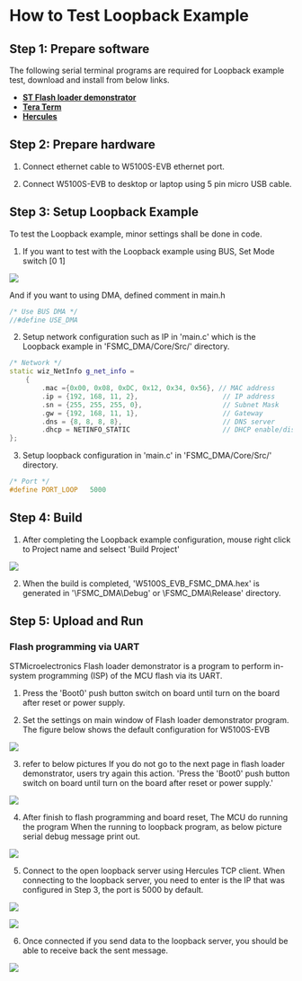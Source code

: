 # How to Test Loopback Example


## Step 1: Prepare software

The following serial terminal programs are required for Loopback example test, download and install from below links.

- [**ST Flash loader demonstrator**][link-st-flash]
- [**Tera Term**][link-tera_term]
- [**Hercules**][link-hercules]



## Step 2: Prepare hardware

1. Connect ethernet cable to W5100S-EVB ethernet port.

2. Connect W5100S-EVB to desktop or laptop using 5 pin micro USB cable.


## Step 3: Setup Loopback Example

To test the Loopback example, minor settings shall be done in code.

1. If you want to test with the Loopback example using BUS, Set Mode switch [0 1]

![][link-w5100s-evb-mode-sw-bus]

And if you want to using DMA, defined comment in main.h

```cpp
/* Use BUS DMA */
//#define USE_DMA 
```

2. Setup network configuration such as IP in 'main.c' which is the Loopback example in 'FSMC_DMA/Core/Src/' directory.

```cpp
/* Network */
static wiz_NetInfo g_net_info =
    {
        .mac ={0x00, 0x08, 0xDC, 0x12, 0x34, 0x56}, // MAC address
        .ip = {192, 168, 11, 2},                     // IP address
        .sn = {255, 255, 255, 0},                    // Subnet Mask
        .gw = {192, 168, 11, 1},                     // Gateway
        .dns = {8, 8, 8, 8},                         // DNS server
        .dhcp = NETINFO_STATIC                       // DHCP enable/disable
};
```

3. Setup loopback configuration in 'main.c' in 'FSMC_DMA/Core/Src/' directory.

```cpp
/* Port */
#define PORT_LOOP   5000
```


## Step 4: Build

1. After completing the Loopback example configuration, mouse right click to Project name and selsect 'Build Project'

![][link-build-project]

2. When the build is completed, 'W5100S_EVB_FSMC_DMA.hex' is generated in '\FSMC_DMA\Debug' or \FSMC_DMA\Release' directory.


## Step 5: Upload and Run
### Flash programming via UART
STMicroelectronics Flash loader demonstrator is a program to perform in-system programming (ISP) of the MCU flash via its UART.

1. Press the 'Boot0' push button switch on board until turn on the board after reset or power supply.

2. Set the settings on main window of Flash loader demonstrator program. The figure below shows the default configuration for W5100S-EVB

![][link-flash_down]

3. refer to below pictures If you do not go to the next page in flash loader demonstrator, users try again this action. 'Press the 'Boot0' push button switch on board until turn on the board after reset or power supply.'

![][link-flash_down2]

4. After finish to flash programming and board reset, The MCU do running the program
When the running to loopback program, as below picture serial debug message print out.

![][link-w5100s-evb-terminal-start]

5. Connect to the open loopback server using Hercules TCP client. When connecting to the loopback server, you need to enter is the IP that was configured in Step 3, the port is 5000 by default.

![][link-connect_to_loopback_server_using_hercules_tcp_client_1]

![][link-connect_to_loopback_server_using_hercules_tcp_client_2]

6. Once connected if you send data to the loopback server, you should be able to receive back the sent message.

![][link-receive_back_sent_message]



<!--
Link
-->

[link-tera_term]: https://osdn.net/projects/ttssh2/releases/
[link-hercules]: https://www.hw-group.com/software/hercules-setup-utility
[link-st-flash]: https://www.st.com/en/development-tools/flasher-stm32.html
[link-w5100s-evb-mode-sw-bus]: https://github.com/Wiznet/W5100S-EVB/blob/master/static/images/w5100s-evb-mode-sw-bus.png
[link-build-project]: https://github.com/Wiznet/W5100S-EVB/blob/master/static/images/build-project.png
[link-flash_down]: https://github.com/Wiznet/W5100S-EVB/blob/master/static/images/flash_down.png
[link-flash_down2]: https://github.com/Wiznet/W5100S-EVB/blob/master/static/images/flash_down2.png
[link-w5100s-evb-terminal-start]: https://github.com/Wiznet/W5100S-EVB/blob/master/static/images/w5100s-evb-terminal-start.png
[link-connect_to_loopback_server_using_hercules_tcp_client_1]: https://github.com/Wiznet/W5100S-EVB/blob/master/static/images/connect_to_loopback_server_using_hercules_tcp_client_1.png
[link-connect_to_loopback_server_using_hercules_tcp_client_2]: https://github.com/Wiznet/W5100S-EVB/blob/master/static/images/connect_to_loopback_server_using_hercules_tcp_client_2.png
[link-receive_back_sent_message]: https://github.com/Wiznet/W5100S-EVB/blob/master/static/images/receive_back_sent_message.png
